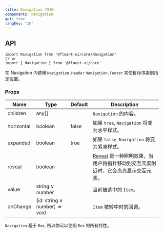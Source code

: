 ```yaml
---
title: Navigation（导航）
components: Navigation
api: true
langKey: "zh"
---
```


## API

```
import Navigation from '@fluent-ui/core/Navigation'
// or
import { Navigation } from '@fluent-ui/core'
```

在 Navigation 内使用 `Navigation.Header` `Navigation.Footer` 来使目标渲染到指定位置。

### Props

| Name | Type | Default | Description |
| --- | --- | --- | --- |
| children | any[] |  | `Navigation` 的内容。 |
| horizontal | boolean | false | 如果 `true`, `Navigation` 将变为水平样式。 |
| expanded | boolean | true | 如果 `false`, `Navigation` 将变为紧凑样式。 |
| reveal | boolean |  | [Reveal](https://docs.microsoft.com/en-us/windows/uwp/design/style/reveal) 是一种照明效果，当用户将指针移动到交互元素附近时，它会高亮显示交互元素。 |
| value | string &or; number |  | 当前被选中的 `Item`。 |
| onChange | (id: string &or; number) => void |  | `Item` 被转中时的回调。 |

`Navigation` 基于 `Box`, 所以你可以使用 `Box` 的所有特性。

